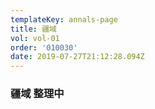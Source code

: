 ```yaml
---
templateKey: annals-page
title: 疆域
vol: vol-01
order: '010030'
date: 2019-07-27T21:12:28.094Z
---
```

### 疆域 整理中
